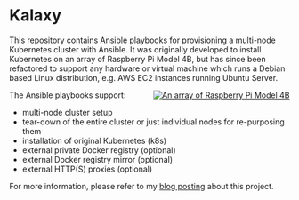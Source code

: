 # Kalaxy

This repository contains Ansible playbooks for provisioning a multi-node Kubernetes cluster with Ansible.
It was originally developed to install Kubernetes on an array of Raspberry Pi Model 4B, but has since been refactored to
support any hardware or virtual machine which runs a Debian based Linux distribution, e.g. AWS EC2 instances running Ubuntu
Server.

<div style="float: right">
    <a href="https://illegalexception.schlichtherle.de/assets/2019/09/raspi-array-1920x3406.jpg">
        <picture>
            <source media="(min-width: 576px)" srcset="https://illegalexception.schlichtherle.de/assets/2019/09/raspi-array-0510x0905.jpg">
            <img src="https://illegalexception.schlichtherle.de/assets/2019/09/raspi-array-0320x0568.jpg" title="An array of Raspberry Pi Model 4B">
        </picture>
    </a>
</div>

The Ansible playbooks support:

- multi-node cluster setup
- tear-down of the entire cluster or just individual nodes for re-purposing them
- installation of original Kubernetes (k8s) 
- external private Docker registry (optional)
- external Docker registry mirror (optional)
- external HTTP(S) proxies (optional)

For more information, please refer to my
[blog posting](https://illegalexception.schlichtherle.de/kubernetes/2019/09/12/provisioning-a-kubernetes-cluster-on-raspberry-pi-with-ansible/)
about this project.
